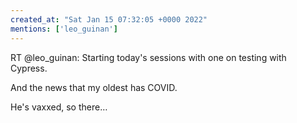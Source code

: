```yaml
---
created_at: "Sat Jan 15 07:32:05 +0000 2022"
mentions: ['leo_guinan']
---
```


RT @leo_guinan: Starting today's sessions with one on testing with Cypress.

And the news that my oldest has COVID. 

He's vaxxed, so there…